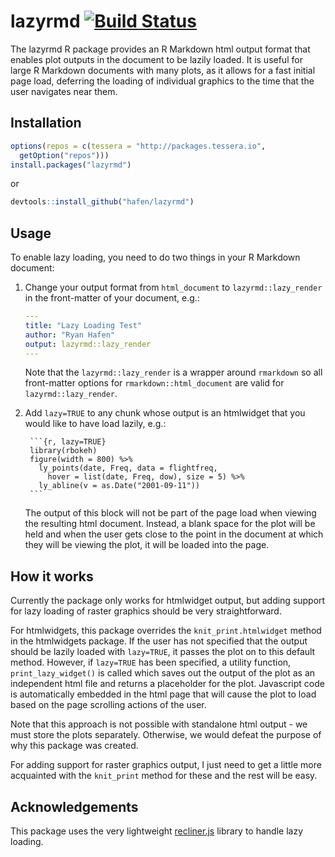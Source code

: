 # lazyrmd [![Build Status](https://travis-ci.org/hafen/lazyrmd.svg?branch=master)](https://travis-ci.org/hafen/lazyrmd)


The lazyrmd R package provides an R Markdown html output format that enables plot outputs in the document to be lazily loaded.  It is useful for large R Markdown documents with many plots, as it allows for a fast initial page load, deferring the loading of individual graphics to the time that the user navigates near them.

## Installation

```r
options(repos = c(tessera = "http://packages.tessera.io",
  getOption("repos")))
install.packages("lazyrmd")
```

or

```r
devtools::install_github("hafen/lazyrmd")
```

## Usage

To enable lazy loading, you need to do two things in your R Markdown document:

1. Change your output format from `html_document` to `lazyrmd::lazy_render` in the front-matter of your document, e.g.:

    ```yaml
    ---
    title: "Lazy Loading Test"
    author: "Ryan Hafen"
    output: lazyrmd::lazy_render
    ---
    ```

    Note that the `lazyrmd::lazy_render` is a wrapper around `rmarkdown` so all front-matter options for `rmarkdown::html_document` are valid for `lazyrmd::lazy_render`.

2. Add `lazy=TRUE` to any chunk whose output is an htmlwidget that you would like to have load lazily, e.g.:

        ```{r, lazy=TRUE}
        library(rbokeh)
        figure(width = 800) %>%
          ly_points(date, Freq, data = flightfreq,
            hover = list(date, Freq, dow), size = 5) %>%
          ly_abline(v = as.Date("2001-09-11"))
        ```

    The output of this block will not be part of the page load when viewing the resulting html document.  Instead, a blank space for the plot will be held and when the user gets close to the point in the document at which they will be viewing the plot, it will be loaded into the page.

## How it works

Currently the package only works for htmlwidget output, but adding support for lazy loading of raster graphics should be very straightforward.

For htmlwidgets, this package overrides the `knit_print.htmlwidget` method in the htmlwidgets package.  If the user has not specified that the output should be lazily loaded with `lazy=TRUE`, it passes the plot on to this default method.  However, if `lazy=TRUE` has been specified, a utility function, `print_lazy_widget()` is called which saves out the output of the plot as an independent html file and returns a placeholder for the plot.  Javascript code is automatically embedded in the html page that will cause the plot to load based on the page scrolling actions of the user.

Note that this approach is not possible with standalone html output - we must store the plots separately.  Otherwise, we would defeat the purpose of why this package was created.

For adding support for raster graphics output, I just need to get a little more acquainted with the `knit_print` method for these and the rest will be easy.

## Acknowledgements

This package uses the very lightweight [recliner.js](http://sourcey.com/recliner/) library to handle lazy loading.
